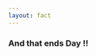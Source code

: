 ```yaml
---
layout: fact
---
```


<Congratz
  achievement="being able to load and save ML model"
  message="and writing your first ML-powered app."
  secondary="In addition, you even saved and loaded a MinMaxScaler object containing min and max values!"
  caveat="Otherwise we'll have to load the training set in our app, then fit and transform 😫"
  compact
/>

<h3 class="mt-16">
  And that ends 
  <twemoji-last-quarter-moon-face class="animate-spin" />
  <twemoji-spiral-calendar class="animate-bounce" />
  <b>Day <twemoji-keycap-1 class="animate-pulse" />!!</b>
</h3>

